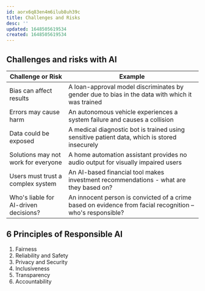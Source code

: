 ```yaml
---
id: aorx6q83en4m6ilub8uh39c
title: Challenges and Risks
desc: ''
updated: 1648505619534
created: 1648505619534
---
```


## Challenges and risks with AI

<table aria-label="Challenges and risks with AI" class="table">
<thead>
<tr>
<th>Challenge or Risk</th>
<th>Example</th>
</tr>
</thead>
<tbody>
<tr>
<td>Bias can affect results</td>
<td>A loan-approval model discriminates by gender due to bias in the data with which it was trained</td>
</tr>
<tr>
<td>Errors may cause harm</td>
<td>An autonomous vehicle experiences a system failure and causes a collision</td>
</tr>
<tr>
<td>Data could be exposed</td>
<td>A medical diagnostic bot is trained using sensitive patient data, which is stored insecurely</td>
</tr>
<tr>
<td>Solutions may not work for everyone</td>
<td>A home automation assistant provides no audio output for visually impaired users</td>
</tr>
<tr>
<td>Users must trust a complex system</td>
<td>An AI-based financial tool makes investment recommendations -  what are they based on?</td>
</tr>
<tr>
<td>Who's liable for AI-driven decisions?</td>
<td>An innocent person is convicted of a crime based on evidence from facial recognition – who's responsible?</td>
</tr>
</tbody>
</table>

## 6 Principles of Responsible AI

1. Fairness
2. Reliability and Safety
3. Privacy and Security
4. Inclusiveness
5. Transparency
6. Accountability
